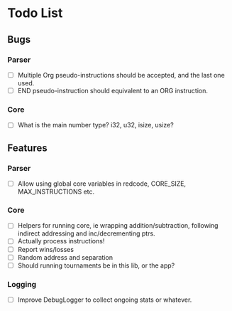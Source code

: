 # Todo List

## Bugs

### Parser

- [ ] Multiple Org pseudo-instructions should be accepted, and the last one used.
- [ ] END pseudo-instruction should equivalent to an ORG instruction.

### Core

- [ ] What is the main number type? i32, u32, isize, usize?

## Features

### Parser

- [ ] Allow using global core variables in redcode, CORE_SIZE, MAX_INSTRUCTIONS etc.

### Core

- [ ] Helpers for running core, ie wrapping addition/subtraction, following indirect addressing and inc/decrementing ptrs.
- [ ] Actually process instructions!
- [ ] Report wins/losses
- [ ] Random address and separation
- [ ] Should running tournaments be in this lib, or the app?

### Logging

- [ ] Improve DebugLogger to collect ongoing stats or whatever.
